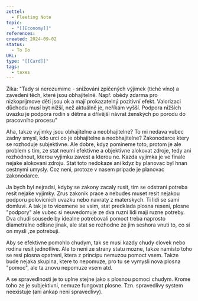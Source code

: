 ```yaml
---
zettel:
  - Fleeting Note
topic:
  - "[[Economy]]"
references: 
created: 2024-09-02
status:
  - To Do
URL: 
type: "[[Card]]"
tags:
  - taxes
---
```

Zika: "Tady si nerozumíme - snižování zpičených výjimek (tiché víno) a zavedeni těch, které jsou obhajitelné. Např. obědy zdarma pro nizkoprijmove děti jsou ok a mají prokazatelný pozitivní efekt. Valorizaci důchodu musí být nižší, než aktuálně je, neříkám vyšší. Podpora nižších úvazku je podpora rodin s dětma a dřívější návrat ženských po porodu do pracovního procesu" 

Aha, takze vyjimky jsou obhajitelne a neobhajitelne? To mi nedava vubec zadny smysl, kdo urci co je obhajitelne a neobhajitelne? Zakonodarce ktery se rozhoduje subjektivne. Ale dobre, kdyz pomineme toto, protom je ale problem s tim, ze stat neumi efektivne a objektivne alokovat zdroje, tedy ani rozhodnout, kterou vyjimku zavest a kterou ne. Kazda vyjimka je ve finale nejake alokovani zdroju. Stat toto nedokaze ani kdyz by planovac byl hnan cestnymi umysly. Coz neni, protoze v nasem pripade je planovac zakonodarce.

Ja bych byl nejradsi, kdyby se zakony zacaly rusit, tim se odstrani potreba resit nejake vyjimky. Zrus zakonik prace a nebudes muset resit nejakou podporu polovicnich uvazku nebo navraty z materskych. Ti lidi se sami domluvi. A tak je to vicemene se vsim, stat predklada plosna reseni, plosne "podpory" ale vubec si neuvedomuje ze dva ruzni lidi maji ruzne potreby. Dva chudi sousede by idealne potrebovali pomoct treba naprosto diametralne odlisne jinak, ale stat se rozhodne ze jim seshora vnuti to, co si on mysli ,ze potrebuji.

Aby se efektivne pomohlo chudym, tak se musi kazdy chudy clovek nebo rodina resit jednotlive. Ale to neni ze strany statu mozne, takze namisto toho se resi plosna opatreni, ktera z principu nemuzou pomoct vsem. Takze bude nejaka skupina, ktere to nepomuze, pro tu se vymysli nova plosna "pomoc", ale ta znovu nepomuze vsem atd.

A se spravedlnosti je to uplne stejne jako s plosnou pomoci chudym. Krome toho ze je subjektivni, nemuze fungovat plosne. Tzn. spravedlivy system neexistuje (ani ankap neni spravedlivy).
